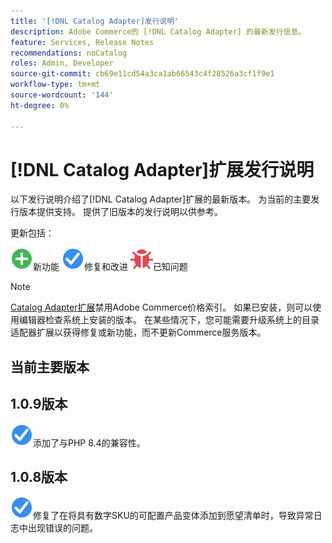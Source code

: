 ```yaml
---
title: '[!DNL Catalog Adapter]发行说明'
description: Adobe Commerce的 [!DNL Catalog Adapter] 的最新发行信息。
feature: Services, Release Notes
recommendations: noCatalog
roles: Admin, Developer
source-git-commit: cb69e11cd54a3ca1ab66543c4f28526a3cf1f9e1
workflow-type: tm+mt
source-wordcount: '144'
ht-degree: 0%

---
```


# [!DNL Catalog Adapter]扩展发行说明

以下发行说明介绍了[!DNL Catalog Adapter]扩展的最新版本。 为当前的主要发行版本提供支持。 提供了旧版本的发行说明以供参考。

更新包括：

![新](../assets/new.svg)新功能
![修复](../assets/fix.svg)修复和改进
![错误](../assets/bug.svg)已知问题


>[!NOTE]
>
>[Catalog Adapter扩展](catalog-adapter.md)禁用Adobe Commerce价格索引。 如果已安装，则可以使用编辑器检查系统上安装的版本。 在某些情况下，您可能需要升级系统上的目录适配器扩展以获得修复或新功能，而不更新Commerce服务版本。

## 当前主要版本

## 1.0.9版本

![修复](../assets/fix.svg)添加了与PHP 8.4的兼容性。<!--MDEE-941-->

## 1.0.8版本

![修复](../assets/fix.svg)修复了在将具有数字SKU的可配置产品变体添加到愿望清单时，导致异常日志中出现错误的问题。<!--MDEE-876-->
